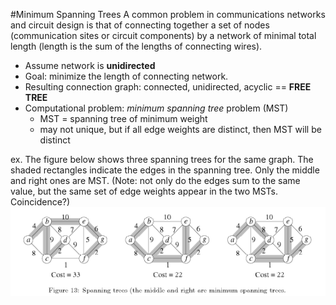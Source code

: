 #Minimum Spanning Trees
A common problem in communications networks and circuit design is that of connecting together a set of nodes (communication sites or circuit components) by a network of minimal total length (length is the sum of the lengths of connecting wires).

+ Assume network is **unidirected**
+ Goal: minimize the length of connecting network.
+ Resulting connection graph: connected, unidirected, acyclic == **FREE TREE**
+ Computational problem: *minimum spanning tree* problem (MST)
    + MST = spanning tree of minimum weight
    + may not unique, but if all edge weights are distinct, then MST will be distinct
    
ex. The figure below shows three spanning trees for the same graph. The shaded rectangles indicate the edges in the spanning tree. Only the middle and right ones are MST. (Note: not only do the edges sum to the same value, but the same set of edge weights appear in the two MSTs. Coincidence?)
![](../imgs/MST_graphs.png)

